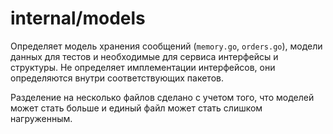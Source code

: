 # internal/models

Определяет модель хранения сообщений (`memory.go`, `orders.go`), модели данных для тестов и необходимые для сервиса интерфейсы и структуры. Не определяет имплементации интерфейсов, они определяются внутри соответствующих пакетов.

Разделение на несколько файлов сделано с учетом того, что моделей может стать больше и единый файл может стать слишком нагруженным.